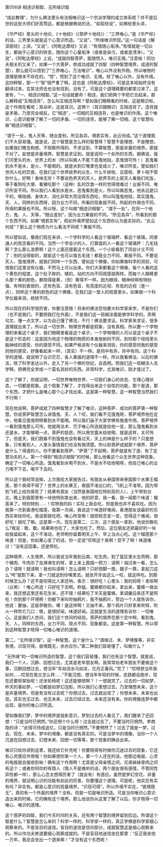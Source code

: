   

第056讲 相违识相智、无所缘识智

“成此教理”，为什么佛法里头有法相唯识这一个宗派学理的成立体系呢？并不是后世的这些大师们好高骛远，都是根据佛说的法，“如契经说”，如佛经里头讲，

《华严经》里头的十地论、《十地经》（《菩萨十地经》）：“三界唯心，”是《华严经》的话。三界里头就是这个心意识所造。“又说”，“所缘唯识所现。”这一句话是《解深密经》上讲。“又说”，《阿毗达摩经》又说：“有情随心垢净。”有情就是一切众生，都由于心意识的转变，随你这个心量垢净（或者是染污，或者是清净）。“又说”，《阿毗达摩经》上说，“成就四智菩萨，能随悟入，唯识无境。”注意呦！同功夫相关的又来了。如果一个大菩萨，修成功成就了四智（四种智慧境界，成道的智慧），那么就可以悟到了“三界唯心，万法唯识”，唯心以外没有外物。所以唯物的道理是根本不存在的。“悟”，悟到了这个唯识、无境。除了唯心以外，没有外境。这四种智，那一个“智”很严重了啊。这也是《阿毗达摩经》，可是这本经始终没有翻译过来，玄奘法师去也没有找到，没有了。可是这个道理精要的都拿过来了。这里有，“一、相违识相智。”这一句话就要命！相违，我们把两个字把它合起来，那么解释成“互相违背”，怎么叫互相违背啊？譬如我们眼睛看的时候，这是眼识啦，这个作用在看呢；耳朵听，这是耳识。这两个（耳识跟眼识）互相违背了。违背就是矛盾，乃至完全相反。它“相违”，一切相的互相违背，也是唯识的作用。这个唯识、心意识能够了解了一切的矛盾、一切的违背，能够了解一切相，这个智慧叫做“相违识相智”。

“谓于一处，鬼人天等，随业差别，所见各异。境若实有，此云何成。”这个道理我们不大容易懂。就是说，这个智慧是怎么样的智慧呀？智慧不是理想、不是瞎想，如果我们瞎去构想、不观察所得的、不求证到，不算智慧，那是非量的境界。那就不对了。妄想是非量境界。智慧是求证到。就是说同一个处所的东西，据佛说，我们河里头的水、世界上的水（所以叫做人不能下恶鬼地狱。恶鬼很可怜！）恶鬼看到水不是水，是火，不能喝的。就是水到它嘴里也变成火了，唯识所变。譬如我们世间人吃的饮食，在我们这个世界欲界的众生，什么牛排啦、豆腐啦、萝卜啦不管你什么，好啊！香味无穷！不要说色界天的天人，欲界天的上层天人看我们吃饭，等于看狗吃大便、看猪吃那个（这种）乱的饮食一样的觉得很难过！业报不同、唯识所变不同。所以我们人看到水是水，恶鬼看到是火，所以叫做恶鬼，他永远是口干的，喉咙细、身体大、消化非常大而没得东西吃，所以叫饿鬼地狱。其实饿鬼、天、人，同样的东西呀，因为业力不同，所看的现象就不同，所起的作用也不同，所得的果报也不同。所以呀，这个叫做“相违识相智”。“谓于一处”，在同一个地方，鬼、人、天等，“随业差别”，因为业力果报的不同，“所见各异”，所看到的那个东西不同。如果“境若实有”，假如外境界譬如这个东西你认为是实际的，“此云何成”？那么这个物质为什么看法不同呢？果报不同。

所以譬如说，像我们现在来讲，一个学科学的人看这个玻璃杯、看这个玻璃，同普通人的观念看的不同。当然一个学会计的人、打算盘的人一看这个玻璃杯：几毛钱啊？怎么那么浪费啊！这个上面还摆着这个东西。一个小偷看到了同会计又不同了：别的没得偷的，就偷这个也可以值五毛钱！都是业力不同、果报不同。不要说天人、饿鬼境界，就我们同样一个东西，譬如这个佛像，你如果做科学的测验，可惜我们这里没有仪器，不然马上可以出来。你们大家都看这个佛像，每个人看的这个黄色的程度，这个肚子胖的、矮的，站的方向不同观感就两样。而每个人眼睛里头那个黄的颜色，都晓得是黄，（但）黄得不一样。因为眼球、眼神经啊有特别强、有特别衰弱的，还有色盲、没有色盲、有高度的近视、有低的近视（差一点），同样这个黄的颜色的这个佛像，在我们这一堂人的观感里头，如果做一个科学仪器来测，统统不同。

所以现在的科学很厉害，你要注意哦！将来的佛法恐怕要大科学家来学，不是你们（也不是我们，不要把我打在外面），不是我们这一班糊涂蛋能够学科学的。弄两句文、懂一点文字，以为自己懂了佛法，不行！佛法要求证。科学家来求证，很多道理就出来了。所以这一切世界、物理世界都是假象，没有真相。所以要一个学物理的来看这个桌子，我们眼睛里看是这个桌子，一个学物理的人可以说这个桌子不是这个形态的：这是因为他这个物理的物质的本身放射的不同，到你那个视线里头脑神经的感受、你的感受不同。如果严格讲有个仪器来测验，你的感受同我的感受同他的感受，好像看起来一样，（其实）不一样。是同中有异，异中有同。这个科学的道理，就说明了业识茫茫、各人果报的道理不一样。所以我看佛法、以后的佛法，除了科学发达以外，走入了另一个佛的世纪，会昌明。照我们这一班糊涂人去学啊，把佛完全学成一个莫名其妙的东西。非常科学，尤其唯识，刚才提过了。

这个了解了，你就证明，一切世界唯物世界、一切我们身心的状态、生理心理状态，一切都是假象。这个假象了解了，才找得出来这个自性的功能，那个是道，那个东西，才把什么是唯心那个心才找出来。这是第一种智慧。这一种智慧当然我们不行啊！

现在他说啊，菩萨成就了四种智慧才了解了唯识，这种菩萨、成功的菩萨第一种智慧。你说菩萨智慧怎么讲饿鬼、天、人？哎，我们看不见饿鬼呀，菩萨境界他在定中，他看见饿鬼明明看到水不能喝。所以我们庙子大家学佛有施食作用。菩萨境界一看到饿鬼那么可怜，他就用法术、咒子唯心所造就是给他一变，那么饿鬼看到水还是水，才能够喝一点，菩萨的慈悲。所以用甘露水给他喝，就是这样，太可怜了。但是天，我们既看不到饿鬼也没有看过天，天上的神是什么样子的？只是想象，只有看到人，人里头事情我们也没有搞清楚。所以到菩萨成就那个境界，菩萨是什么？得道的人。你不要看到菩萨、“萨菩”了不起啊，菩萨就是有了道、有了定慧功夫的人。第一个得到“相违识相智”的时候，那么他看这个众生世界这种现象，确定了一切唯心所造。饿鬼看到水喝不到水，不是水不给他喝呀，他自己唯心的业力喝不下去，喝不下去的。

所以这个我经常说嘛，上次我给大家报告过，有朋友从泰国带来泰国那个水果王榴莲，那个臭得不得了！世界上的水果王，泰国不准出口的，飞机上不准带。因为带到飞机上给你臭死了！结果有朋友（当然是泰国地位特别高的人），上午带到台北，晚上到我那里有一块他特别拿出来，他的好意，我一看，我一闻那个味道：榴莲来了。特别特别……！哎呀我的妈！实际上我会吃，但是我也并不喜欢吃。因为我第一次到香港吃榴莲，我第一次闻，我说这个味道好难闻，香港朋友说最好的东西买来给你吃，我说那就吃吧，唯心所变嘛！就把观念变一变，觉得这个难闻，很好吃！就吃了嘛。这是第一次。现在是第二、三次，这个朋友一拿到，他说你敢吃么?我说：敢、敢。结果嘛也吃了，大家也吃了。然后，这位朋友还把最好的一块给我留起来，这个不准动，老师啊你留着明天上午、早上当点心吃。这个榴莲那个味道！但是，你如果心变了的话，你一定说“哎呀这个臭啊！受不了啊！味道难过！”没有这回事。还是照吃。

这种境界、人生境界，所以我说当年我到云南，吃生肉，到了蛮区里头生肉啊，那个猪肉、牛肉杀了血淋淋生的呀，拿上来上面插一把刀：请啊！端过来一看，怎么办？请呀！就请啊！我也叫请啊！怎么请啊？只好把脚一蹬，腿子一靠，拿起刀这么“咵”就割下来，拿一刀就送到你嘴里去。就张开牙齿这么一咬，就这样吃。到那时候怎么办？还不是咬得比人家还响，表示：很好吃！心里头：我的妈呀！发呕啊（众笑）！唯心所造！只好吃下去啊。蚱蜢、蜜蜂都炒起来，拿出来，蜜蜂一做出来，我还想这里还有花生米，还不错！结果吃了半天是蜜蜂。拿调羹舀来还不是照吃！你到那个环境啊！你躺下来叫你抽鸦片，我不抽鸦片，旁边一个人就告诉你，他说：要抽，这是恭敬你。噢！是这样啊！又抽不来，那个鸦片只好拿来吹呀，吹火一样吹它几口：嗯，是很好闻，味道好闻。这就是生活的道理告诉你：一切唯心。这是我们人世间，我们这个世间的经验。菩萨的境界在那个定中啊，看到鬼、天、人，同样的东西，业力不同、观点不同、现象都变。这是第一种智慧。所以得到这种智慧才晓得一切唯心唯识的道理。

第二，“无所缘识智”。这一种智慧。这个是什么？“谓缘过、未、梦境像等，非实有境，识现可得。彼境既无，余亦应尔。”第二种我们容易懂了，叫做什么？

“无所缘”的一切唯识所造的智慧，这个我们容易懂，我们也有这个智慧。就是说，我们一个人，沉醉、回想过去，尤其是老年朋友啊，我常常劝老年朋友不要做这个事，沉醉回想过去，想当年“车如流水马如龙，花月正春风。”完了！“哎呀想当年我如何……哎现在我又怎么样……”不能沉想。想当年年轻的时候，走路都会跑步，现在还要担架抬呢！还坐轮椅呢！这还能够想啊？！一想就完了。过去的一切如梦，昨天的事如梦，一切都是如梦幻泡影。所以我们心里想过去，乃至理想未来，这个是非量境界。但是有没有过去呢？你想过去，过去就出现了；你想未来，未来也出现。其实也无过去、也无未来，过去已经过去、未来还没有来。你的境像连梦中都出现，是你的唯心识所造。

譬如像我们梦，梦中的境界是独影意识，梦到过去的人看见了，我们醒来了还回想：“只是当时已惘然。”你还惘个什么呀！过去就过去了，不要当时已惘然。李商隐的诗：“此情可待成追忆，只是当时已惘然。”不要惘然了！过去了就是一梦。过去、现在、未来，梦中的境像，都是没有真实的。可是当梦中的境像，当你一个人沉迷在回想过去、幻想未来、回想一切等等，那个现象的确会出来。

唯识只给你讲到这里，我还给它补充呢！你要晓得有时候你沉迷过去的现象，它还有心灵感应作用哦！你如果想你某一个人，某一个人还在的话，他那边电报、心灵的电报就会接收到呦！确有这个作用啊！尤其是父母亲情之间，兄弟姊妹骨肉之间有这个；或者你同你的有情人（情人不是难听的话，两个朋友很有感情，不管同性异性都一样），那么心念太想得厉害了（就会有）有感应。虽然是梦幻空花、非量的境界，就证明心识的功能有如此的厉害，你要懂这个道理。可是呢，他实在有实有吗？非实有。都是心意识的现量境界，“识现可得”。所以外境不实在，“彼境既无”，真的有一个外面的境界？没有。但是一切是唯识所造。可是当你唯识心意识造出来的时候，它的确有这个境界。那么他说你从这里了解了以后，你才晓得一切唯心、唯识的道理。

这个菩萨的四智，我们今天时间的关系，还有两个智慧的境界留到后边。所谓这个智是什么？智慧是怎么来的？科学一样的、科学家一样的，真正学佛是科学家细心观察来的。不是盲目的迷信。盲目的迷信是信仰部分，成就智慧这是细心观察来的。所以作功夫修道要细心观察成就的。不是盲目地迷信坐在那里：“反正我坐他一万年，我总会坐出一个道来嘛！”才没有这个东西呢！